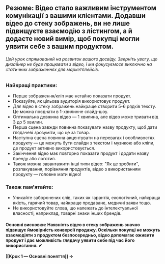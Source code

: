## **Резюме**: Відео стало важливим інструментом комунікації з вашими клієнтами. Додавши відео до стеку зображень, ви не лише підвищуєте взаємодію з лістингом, а й додаєте новий вимір, щоб покупці могли уявити себе з вашим продуктом.
###### Цей урок спрямований на розвиток вашого досвіду. Зверніть увагу, що дизайнер не буде працювати з відео, і ми фокусуємося виключно на статичних зображеннях для маркетплейсів.

### **Найкращі практики**:

- Перше зображення/кліп має негайно показати продукт.
- Показуйте, як цільова аудиторія використовує продукт.
- Для відео в стеку зображень найкраще створити 5-6 рядків тексту. Це можна поєднати в 1-хвилинне слайд-шоу.
- Оптимальна довжина відео — 1 хвилина, але відео може тривати від 3 до 5 хвилин.
- Перша сцена завжди повинна показувати назву продукту, щоб дати глядачеві зрозуміти, що це за товар.
- Наступна сцена повинна акцентувати на перевагах і особливостях продукту — це можуть бути слайди з текстом і музикою або кліпи, де продукт активно використовується.
- Закінчення відео має повторно показати продукт і додати назву бренду або логотип.
- Також можна завантажити інші типи відео: "Як це зробити", розпакування, порівняння продуктів, відео з використанням продукту — головне мати відео!

### **Також пам'ятайте**:

- Уникайте заборонених слів, таких як гарантія, екологічний, найкраща якість, гарячий товар, найкраще продаване, медичні заяви тощо.
- Не використовуйте слова, що належать до інтелектуальної власності, наприклад, товарні знаки інших брендів.

#### **Основні висновки**: Наявність відео в стеку зображень значно підвищує ймовірність конверсії продажу. Оскільки покупці не можуть взаємодіяти з продуктом безпосередньо, відео допомагає оживити продукт і дає можливість глядачу уявити себе під час його використання. ✔

**[[Крок 1 — Основні поняття]] →**